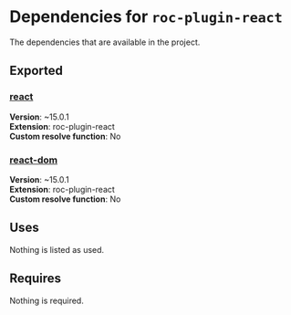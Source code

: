 # Dependencies for `roc-plugin-react`

The dependencies that are available in the project.

## Exported
### [react](https://www.npmjs.com/package/react)
__Version__: ~15.0.1  
__Extension__: roc-plugin-react  
__Custom resolve function__:  No  
### [react-dom](https://www.npmjs.com/package/react-dom)
__Version__: ~15.0.1  
__Extension__: roc-plugin-react  
__Custom resolve function__:  No  

## Uses
Nothing is listed as used.

## Requires
Nothing is required.